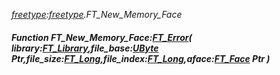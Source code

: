 _[freetype](../../modules/freetype/freetype-module.md):[freetype](../../modules/freetype/freetype-module.md).FT\_New\_Memory\_Face_
##### Function FT\_New\_Memory\_Face:[FT_Error](../../modules/freetype/freetype-ft_error.md)( library:[FT_Library](../../modules/freetype/freetype-ft_library.md),file_base:[UByte](../../modules/wonkey/wonkey-types-ubyte.md) Ptr,file_size:[FT_Long](../../modules/freetype/freetype-ft_long.md),file_index:[FT_Long](../../modules/freetype/freetype-ft_long.md),aface:[FT_Face](../../modules/freetype/freetype-ft_face.md) Ptr )
